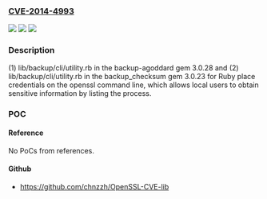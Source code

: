 ### [CVE-2014-4993](https://cve.mitre.org/cgi-bin/cvename.cgi?name=CVE-2014-4993)
![](https://img.shields.io/static/v1?label=Product&message=n%2Fa&color=blue)
![](https://img.shields.io/static/v1?label=Version&message=n%2Fa&color=blue)
![](https://img.shields.io/static/v1?label=Vulnerability&message=n%2Fa&color=brighgreen)

### Description

(1) lib/backup/cli/utility.rb in the backup-agoddard gem 3.0.28 and (2) lib/backup/cli/utility.rb in the backup_checksum gem 3.0.23 for Ruby place credentials on the openssl command line, which allows local users to obtain sensitive information by listing the process.

### POC

#### Reference
No PoCs from references.

#### Github
- https://github.com/chnzzh/OpenSSL-CVE-lib

